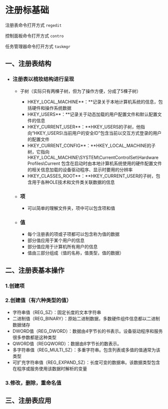 # 注册标基础

注册表命令打开方式 `regedit`

控制面板命令打开方式 `contro`

任务管理器命令打开方式 `taskmgr`

## 一、注册表结构

- ### 注册表以梳妆结构进行呈现

  - 子树（实际只有两棵子树，但为了操作方便，分成了5棵子树）

    - HKEY_LOCAL_MACHINE**：**记录关于本地计算机系统的信息，包括硬件和操作系统数据
    - HKEY_USERS**：**记录关于动态加载的用户配置文件和默认配置文件的信息
    - HKEY_CURRENT_USER**：**HKEY_USERS的子树，他指向“HKEY_USERS\当前用户的安全ID”包含当前以交互方式登录的用户的配置文件
    - HKEY_CURRENT_CONFIG**：**HKEY_LOCAL_MACHINE的子树，它指向HKEY_LOCAL_MACHINE\SYSTEM\CurrentControlSet\Hardware Profiles\Current 包含在启动时由本地计算机系统使用的硬件配置文件的相关信息加载的设备驱动程序、显示时要用的分辨率
    - HKEY_CLASSES_ROOT**：**HKEY_CURRENT_USER的子树，包含用于各种OLE技术和文件类关联数据的信息

  - ### 项

    - 可以简单的理解文件夹，项中可以包含项和值

  - ### 值

    - 每个注册表的项或子项都可以包含称为值的数据
    - 部分值应用于某个用户的信息
    - 部分值应用于计算机所有用户的信息
    - 值由三部分组成（值的名称，值类型，值的数据）



## 二、注册表基本操作

### **1.创建项**

### **2.创建值（有六种类型的值）**

- 字符串值（REG_SZ）：固定长度的文本字符串
- 二进制值（REG_BINARY）：原始二进制数据，多数硬件组件信息都以二进制数据储存
- DWORD值（REG_DWORD）：数据由4字节长的书表示。设备驱动程序和服务很多参数都是这种类型
- QWORD值（REGQWORD）：数据由8字节长的数表示。
- 多字符串值（REG_MULTI_SZ）：多重字符串。包含列表或多值的值通常为该类型
- 可扩充字符串值（REG_EXPAND_SZ）：长度可变的数据串。该数据类型包含在程序或服务使用该数据时解析的变量

### 3.修改，删除，重命名值

## 三、注册表应用